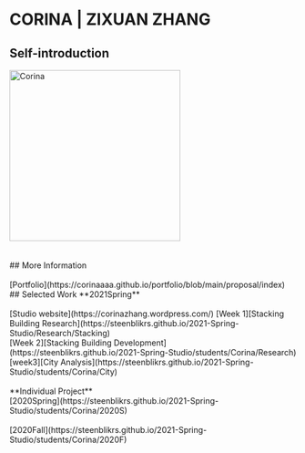 # CORINA | ZIXUAN ZHANG

## Self-introduction
<img alt="Corina" src="https://github.com/steenblikrs/2021-Spring-Studio/blob/gh-pages/students/Corina/self.gif?raw=true" width="300">
 <br> <br> <br>
 ## More Information
<br><br> [Portfolio](https://corinaaaa.github.io/portfolio/blob/main/proposal/index)



 <br>
## Selected Work 
**2021Spring** <br><br>
[Studio website](https://corinazhang.wordpress.com/)
 [Week 1][Stacking Building Research](https://steenblikrs.github.io/2021-Spring-Studio/Research/Stacking)
 <br>
 [Week 2][Stacking Building Development](https://steenblikrs.github.io/2021-Spring-Studio/students/Corina/Research)
 <br>
 [week3][City Analysis](https://steenblikrs.github.io/2021-Spring-Studio/students/Corina/City)
 <br><br>
**Individual Project** <br>
[2020Spring](https://steenblikrs.github.io/2021-Spring-Studio/students/Corina/2020S)
 <br><br>
[2020Fall](https://steenblikrs.github.io/2021-Spring-Studio/students/Corina/2020F)
<br>
